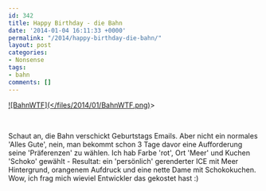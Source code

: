 ```yaml
---
id: 342
title: Happy Birthday - die Bahn
date: '2014-01-04 16:11:33 +0000'
permalink: "/2014/happy-birthday-die-bahn/"
layout: post
categories:
- Nonsense
tags:
- bahn
comments: []
---
```

[![BahnWTF](</files/2014/01/BahnWTF.png)](/files/2014/01/BahnWTF.png)>

&nbsp;

Schaut an, die Bahn verschickt Geburtstags Emails. Aber nicht ein normales 'Alles Gute', nein, man bekommt schon 3 Tage davor eine Aufforderung seine 'Präferenzen' zu wählen. Ich hab Farbe 'rot', Ort 'Meer' und Kuchen 'Schoko' gewählt - Resultat: ein 'persönlich' gerenderter ICE mit Meer Hintergrund, orangenem Aufdruck und eine nette Dame mit Schokokuchen. Wow, ich frag mich wieviel Entwickler das gekostet hast :)

&nbsp;